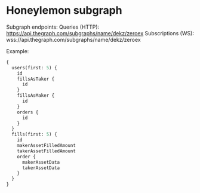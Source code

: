 # Honeylemon subgraph

Subgraph endpoints:
Queries (HTTP): https://api.thegraph.com/subgraphs/name/dekz/zeroex
Subscriptions (WS): wss://api.thegraph.com/subgraphs/name/dekz/zeroex

Example:

```graphql
{
  users(first: 5) {
    id
    fillsAsTaker {
      id
    }
    fillsAsMaker {
      id
    }
    orders {
      id
    }
  }
  fills(first: 5) {
    id
    makerAssetFilledAmount
    takerAssetFilledAmount
    order {
      makerAssetData
      takerAssetData
    }
  }
}
```
